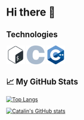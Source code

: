 # Hi there 👋

## Technologies
<img src="https://raw.githubusercontent.com/devicons/devicon/c7d326b6009e60442abc35fa45706d6f30ee4c8e/icons/bash/bash-original.svg" width="50" height="50"/>
<img src="https://raw.githubusercontent.com/devicons/devicon/c7d326b6009e60442abc35fa45706d6f30ee4c8e/icons/c/c-original.svg" width="50" />
<img src="https://raw.githubusercontent.com/devicons/devicon/c7d326b6009e60442abc35fa45706d6f30ee4c8e/icons/cplusplus/cplusplus-original.svg" width="50" />

## &#x1f4c8; My GitHub Stats

[![Top Langs](https://github-readme-stats.vercel.app/api/top-langs/?username=JoanRosell&theme=radical)](https://github.com/anuraghazra/github-readme-stats)

[![Catalin's GitHub stats](https://github-readme-stats.vercel.app/api?username=JoanRosell&theme=radical&count_private=true&show_icons=true)](https://github.com/anuraghazra/github-readme-stats)

<!--
**JoanRosell/JoanRosell** is a ✨ _special_ ✨ repository because its `README.md` (this file) appears on your GitHub profile.

Here are some ideas to get you started:

- 🔭 I’m currently working on ...
- 🌱 I’m currently learning ...
- 👯 I’m looking to collaborate on ...
- 🤔 I’m looking for help with ...
- 💬 Ask me about ...
- 📫 How to reach me: ...
- 😄 Pronouns: ...
- ⚡ Fun fact: ...
-->
<!--stackedit_data:
eyJoaXN0b3J5IjpbLTEyMzYwMTE4NDcsMzQyNTUxOTg0LDM0Mj
U1MTk4NCwxMTE5Nzg0NDVdfQ==
-->